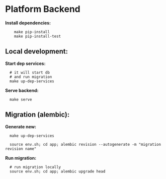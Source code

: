 # Platform Backend


**Install dependencies:**
```shell script
    make pip-install
    make pip-install-test
```

## Local development:

**Start dep services:**
```shell script
  # it will start db 
  # and run migration
  make up-dep-services
```

**Serve backend:**
```shell script
  make serve
```


## Migration (alembic):

**Generate new:**

```shell script
  make up-dep-services
```

```shell
  source env.sh; cd app; alembic revision --autogenerate -m "migration revision name"
```

**Run migration:**

```shell
  # run migration locally
  source env.sh; cd app; alembic upgrade head
```